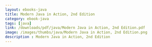 ```yaml
---
layout: ebooks-java
title: Modern Java in Action, 2nd Edition 
category: ebook-java
tags: [java]
link: /downloads/pdf/java/Modern Java in Action, 2nd Edition.pdf 
image: /images/thumbs/java/Modern Java in Action, 2nd Edition.png
description : Modern Java in Action, 2nd Edition 
---
```












